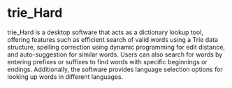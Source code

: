 # trie_Hard
trie_Hard is a desktop software that acts as a dictionary lookup tool, offering features such as efficient search of valid words using a Trie data structure, spelling correction using dynamic programming for edit distance, and auto-suggestion for similar words. Users can also search for words by entering prefixes or suffixes to find words with specific beginnings or endings. Additionally, the software provides language selection options for looking up words in different languages.

